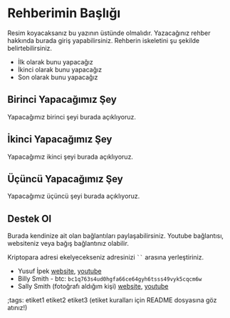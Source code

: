 # Rehberimin Başlığı
Resim koyacaksanız bu yazının üstünde olmalıdır. Yazacağınız rehber hakkında burada giriş yapabilirsiniz. Rehberin iskeletini şu şekilde belirtebilirsiniz.
- İlk olarak bunu yapacağız
- İkinci olarak bunu yapacağız
- Son olarak bunu yapacağız

## Birinci Yapacağımız Şey
Yapacağımız birinci şeyi burada açıklıyoruz.

## İkinci Yapacağımız Şey
Yapacağımız ikinci şeyi burada açıklıyoruz.

## Üçüncü Yapacağımız Şey
Yapacağımız üçüncü şeyi burada açıklıyoruz.

## Destek Ol
Burada kendinize ait olan bağlantıları paylaşabilirsiniz. Youtube bağlantısı, websiteniz veya bağış bağlantınız olabilir.

Kriptopara adresi ekelyecekseniz adresinizi ` `` ` arasına yerleştiriniz.

- Yusuf İpek [website](https://yusufipek.me), [youtube](https://www.youtube.com/channel/UCVBX2n_5egE9XuJL8NUS0Xg)
- Billy Smith - btc: `bc1q763s4ud0hgfa66ce64gyh6tsss49vyk5cqcm6w`
- Sally Smith (fotoğrafı aldığım kişi) [website](https://yusufipek.me), [youtube](https://www.youtube.com/channel/UCVBX2n_5egE9XuJL8NUS0Xg)

;tags: etiket1 etiket2 etiket3 (etiket kuralları için README dosyasına göz atınız!)
